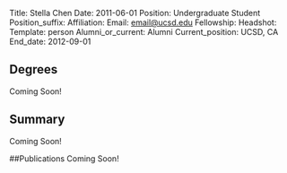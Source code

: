 Title: Stella Chen
Date: 2011-06-01
Position: Undergraduate Student
Position_suffix:
Affiliation:
Email: email@ucsd.edu
Fellowship:
Headshot: 
Template: person
Alumni_or_current: Alumni
Current_position: UCSD, CA
End_date: 2012-09-01
<!-- Status: draft -->

## Degrees
Coming Soon!

## Summary
Coming Soon!

##Publications
Coming Soon!
